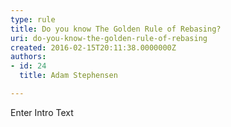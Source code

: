```yaml
---
type: rule
title: Do you know The Golden Rule of Rebasing?
uri: do-you-know-the-golden-rule-of-rebasing
created: 2016-02-15T20:11:38.0000000Z
authors:
- id: 24
  title: Adam Stephensen

---
```




<span class='intro'> Enter Intro Text </span>




